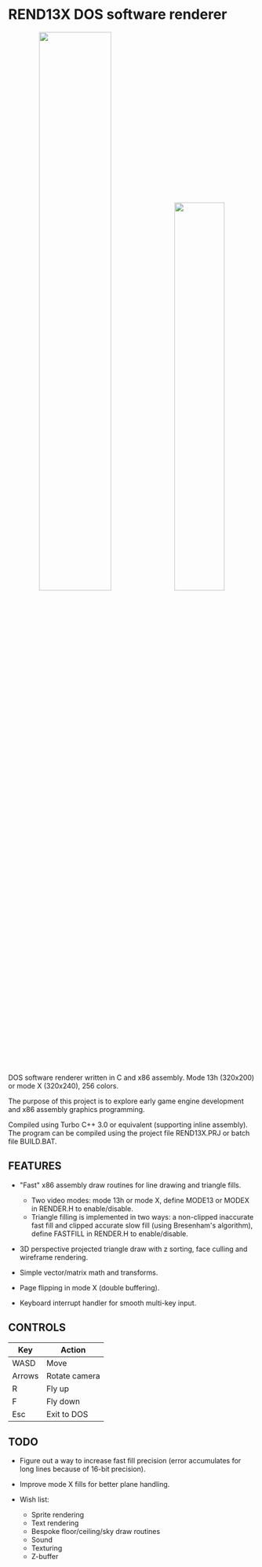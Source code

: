 # REND13X DOS software renderer

<p align="middle">
  <img src="https://media.giphy.com/media/S57czNBuL5ZxcZmrbN/giphy.gif" width="54%" />
  <img src="https://user-images.githubusercontent.com/12766039/148410578-ced829ff-7760-494f-97f8-0395313d4496.gif" width="45%" /> 
</p>

DOS software renderer written in C and x86 assembly. Mode 13h (320x200) or mode X (320x240), 256 colors.

The purpose of this project is to explore early game engine
development and x86 assembly graphics programming.

Compiled using Turbo C++ 3.0 or equivalent (supporting inline assembly). The program can be compiled using the project file REND13X.PRJ or batch file BUILD.BAT.

## FEATURES

- "Fast" x86 assembly draw routines for line drawing and triangle fills.

    - Two video modes: mode 13h or mode X, define MODE13 or MODEX in RENDER.H to enable/disable.
    - Triangle filling is implemented in two ways: a non-clipped inaccurate fast fill and clipped accurate slow fill (using Bresenham's algorithm), define FASTFILL in RENDER.H to enable/disable.

- 3D perspective projected triangle draw with z sorting, face culling and wireframe rendering.

- Simple vector/matrix math and transforms.

- Page flipping in mode X (double buffering).

- Keyboard interrupt handler for smooth multi-key input.

## CONTROLS

| Key | Action |
| --- | ------ |
| WASD | Move |
| Arrows | Rotate camera |
| R | Fly up |
| F | Fly down |
| Esc | Exit to DOS |

## TODO

- Figure out a way to increase fast fill precision (error accumulates for long lines because of 16-bit precision).

- Improve mode X fills for better plane handling.

- Wish list:
    - Sprite rendering
	- Text rendering
	- Bespoke floor/ceiling/sky draw routines
	- Sound
	- Texturing
	- Z-buffer

